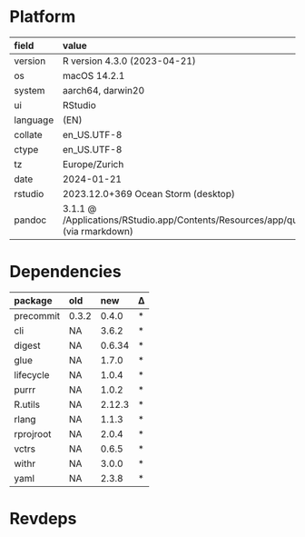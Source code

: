 # Platform

|field    |value                                                                                      |
|:--------|:------------------------------------------------------------------------------------------|
|version  |R version 4.3.0 (2023-04-21)                                                               |
|os       |macOS 14.2.1                                                                               |
|system   |aarch64, darwin20                                                                          |
|ui       |RStudio                                                                                    |
|language |(EN)                                                                                       |
|collate  |en_US.UTF-8                                                                                |
|ctype    |en_US.UTF-8                                                                                |
|tz       |Europe/Zurich                                                                              |
|date     |2024-01-21                                                                                 |
|rstudio  |2023.12.0+369 Ocean Storm (desktop)                                                        |
|pandoc   |3.1.1 @ /Applications/RStudio.app/Contents/Resources/app/quarto/bin/tools/ (via rmarkdown) |

# Dependencies

|package   |old   |new    |Δ  |
|:---------|:-----|:------|:--|
|precommit |0.3.2 |0.4.0  |*  |
|cli       |NA    |3.6.2  |*  |
|digest    |NA    |0.6.34 |*  |
|glue      |NA    |1.7.0  |*  |
|lifecycle |NA    |1.0.4  |*  |
|purrr     |NA    |1.0.2  |*  |
|R.utils   |NA    |2.12.3 |*  |
|rlang     |NA    |1.1.3  |*  |
|rprojroot |NA    |2.0.4  |*  |
|vctrs     |NA    |0.6.5  |*  |
|withr     |NA    |3.0.0  |*  |
|yaml      |NA    |2.3.8  |*  |

# Revdeps
